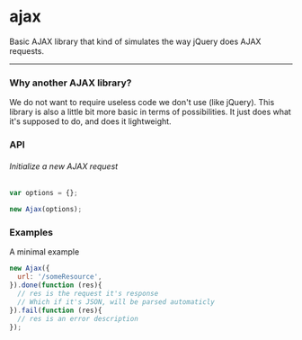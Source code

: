ajax
====

Basic AJAX library that kind of simulates the way jQuery does AJAX requests.

---

### Why another AJAX library?
We do not want to require useless code we don't use (like jQuery). This library is also a little bit more basic in terms of possibilities. It just does what it's supposed to do, and does it lightweight.


### API

###### Initialize a new AJAX request
```js
var options = {};

new Ajax(options);
```



### Examples
A minimal example
```js
new Ajax({
  url: '/someResource',
}).done(function (res){
  // res is the request it's response
  // Which if it's JSON, will be parsed automaticly
}).fail(function (res){
  // res is an error description 
});
```